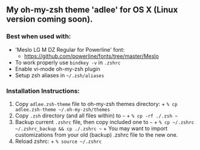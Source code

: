 ## My oh-my-zsh theme 'adlee' for OS X (Linux version coming soon).
### Best when used with:
  + 'Meslo LG M DZ Regular for Powerline' font: 
    + https://github.com/powerline/fonts/tree/master/Meslo
  + To work properly use `bindkey -v` in `.zshrc`
  + Enable vi-mode oh-my-zsh plugin 
  + Setup zsh aliases in `~/.zsh/aliases`

### Installation Instructions:
  1. Copy `adlee.zsh-theme` file to oh-my-zsh themes directory: 
    +  `% cp adlee.zsh-theme ~/.oh-my-zsh/themes`
  2. Copy `.zsh` directory (and all files within) to `~`
    +  `% cp -rf ./.zsh ~`
  3. Backup current `.zshrc` file, then copy included one to `~`
    +  `% cp ~/.zshrc ~/.zshrc_backup && cp ./.zshrc ~`
    +  You may want to import customizations from your old (backup) .zshrc file to the new one.
  4. Reload zshrc: 
    +  `% source ~/.zshrc`
